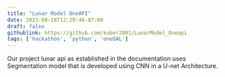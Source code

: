 ```yaml
---
title: "Lunar Model OneAPI"
date: 2023-09-18T12:29:46-07:00
draft: false
githublink: https://github.com/kuber2001/LunarModel_Oneapi
tags: ['hackathon', 'python', 'oneDAL']
---
```


Our project lunar api as established in the documentation uses Segmentation model that is developed using CNN in a U-net Architecture.
